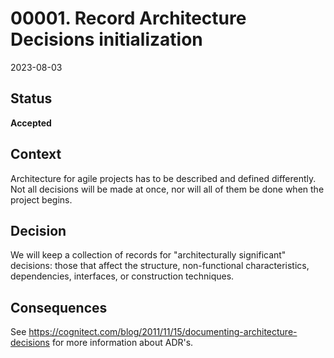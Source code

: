 # 00001. Record Architecture Decisions initialization

2023-08-03

## Status

__Accepted__

## Context

Architecture for agile projects has to be described and defined differently. Not all decisions will be made at once, nor will all of them be done when the project begins.

## Decision

We will keep a collection of records for "architecturally significant" decisions: those that affect the structure, non-functional characteristics, dependencies, interfaces, or construction techniques.

## Consequences

See https://cognitect.com/blog/2011/11/15/documenting-architecture-decisions for more information about ADR's.

